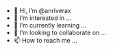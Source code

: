 - 👋 Hi, I’m @anriverax
- 👀 I’m interested in ...
- 🌱 I’m currently learning ...
- 💞️ I’m looking to collaborate on ...
- 📫 How to reach me ...

<!---
anriverax/anriverax is a ✨ special ✨ repository because its `README.md` (this file) appears on your GitHub profile.
You can click the Preview link to take a look at your changes.
--->
